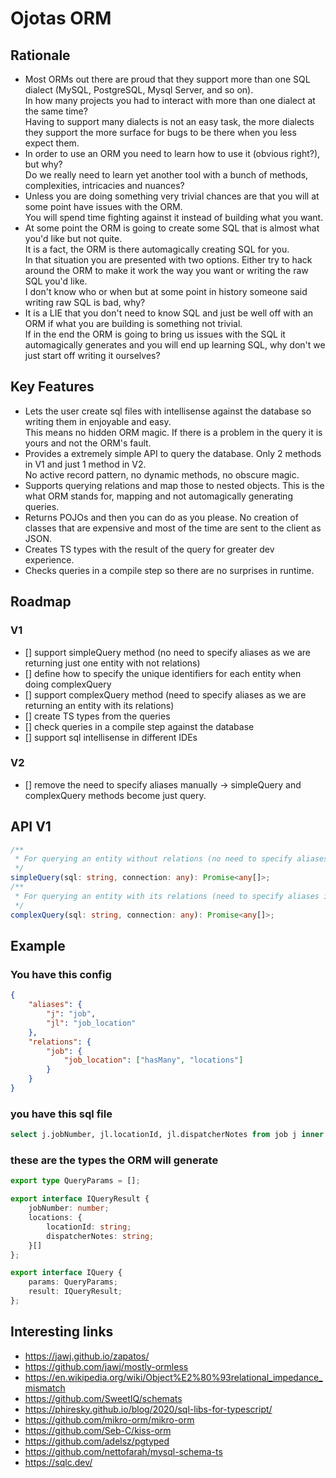 # Ojotas ORM

## Rationale
- Most ORMs out there are proud that they support more than one SQL dialect (MySQL, PostgreSQL, Mysql Server, and so on).  
In how many projects you had to interact with more than one dialect at the same time?  
Having to support many dialects is not an easy task, the more dialects they support the more surface for bugs to be there when you less expect them.
- In order to use an ORM you need to learn how to use it (obvious right?), but why?  
Do we really need to learn yet another tool with a bunch of methods, complexities, intricacies and nuances?
- Unless you are doing something very trivial chances are that you will at some point have issues with the ORM.  
You will spend time fighting against it instead of building what you want.
- At some point the ORM is going to create some SQL that is almost what you'd like but not quite.  
It is a fact, the ORM is there automagically creating SQL for you.  
In that situation you are presented with two options. Either try to hack around the ORM to make it work the way you want or writing the raw SQL you'd like.  
I don't know who or when but at some point in history someone said writing raw SQL is bad, why?
- It is a LIE that you don't need to know SQL and just be well off with an ORM if what you are building is something not trivial.  
If in the end the ORM is going to bring us issues with the SQL it automagically generates and you will end up learning SQL, why don't we just start off writing it ourselves?


## Key Features
- Lets the user create sql files with intellisense against the database so writing them in enjoyable and easy.  
This means no hidden ORM magic. If there is a problem in the query it is yours and not the ORM's fault.
- Provides a extremely simple API to query the database. Only 2 methods in V1 and just 1 method in V2.  
No active record pattern, no dynamic methods, no obscure magic.
- Supports querying relations and map those to nested objects. This is the what ORM stands for, mapping and not automagically generating queries.
- Returns POJOs and then you can do as you please. No creation of classes that are expensive and most of the time are sent to the client as JSON.
- Creates TS types with the result of the query for greater dev experience.
- Checks queries in a compile step so there are no surprises in runtime.

## Roadmap
### V1
- [] support simpleQuery method (no need to specify aliases as we are returning just one entity with not relations)
- [] define how to specify the unique identifiers for each entity when doing complexQuery
- [] support complexQuery method (need to specify aliases as we are returning an entity with its relations)
- [] create TS types from the queries
- [] check queries in a compile step against the database
- [] support sql intellisense in different IDEs

### V2
- [] remove the need to specify aliases manually -> simpleQuery and complexQuery methods become just query.

## API V1
```ts
/** 
 * For querying an entity without relations (no need to specify aliases)
 */
simpleQuery(sql: string, connection: any): Promise<any[]>;
/** 
 * For querying an entity with its relations (need to specify aliases in V1)
 */
complexQuery(sql: string, connection: any): Promise<any[]>;
```


## Example 
### You have this config
```json
{
    "aliases": {
        "j": "job",
        "jl": "job_location"
    },
    "relations": {
        "job": {
            "job_location": ["hasMany", "locations"] 
        }
    }
}
```
### you have this sql file
```sql
select j.jobNumber, jl.locationId, jl.dispatcherNotes from job j inner join job_location jl on j.jobId = jl.jobId;
```
### these are the types the ORM will generate
```ts
export type QueryParams = [];

export interface IQueryResult {
    jobNumber: number;
    locations: {
        locationId: string;
        dispatcherNotes: string;
    }[]
};

export interface IQuery {
    params: QueryParams;
    result: IQueryResult;
};
```


## Interesting links
- https://jawj.github.io/zapatos/
- https://github.com/jawj/mostly-ormless
- https://en.wikipedia.org/wiki/Object%E2%80%93relational_impedance_mismatch
- https://github.com/SweetIQ/schemats
- https://phiresky.github.io/blog/2020/sql-libs-for-typescript/
- https://github.com/mikro-orm/mikro-orm
- https://github.com/Seb-C/kiss-orm
- https://github.com/adelsz/pgtyped
- https://github.com/nettofarah/mysql-schema-ts
- https://sqlc.dev/